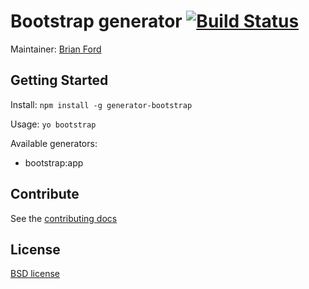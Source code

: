 # Bootstrap generator [![Build Status](https://secure.travis-ci.org/yeoman/generator-bootstrap.png?branch=master)](http://travis-ci.org/yeoman/generator-bootstrap)

Maintainer: [Brian Ford](https://github.com/btford)


## Getting Started

Install: `npm install -g generator-bootstrap`

Usage: `yo bootstrap`

Available generators:

- bootstrap:app


## Contribute

See the [contributing docs](https://github.com/yeoman/yeoman/blob/master/contributing.md)


## License

[BSD license](http://opensource.org/licenses/bsd-license.php)

